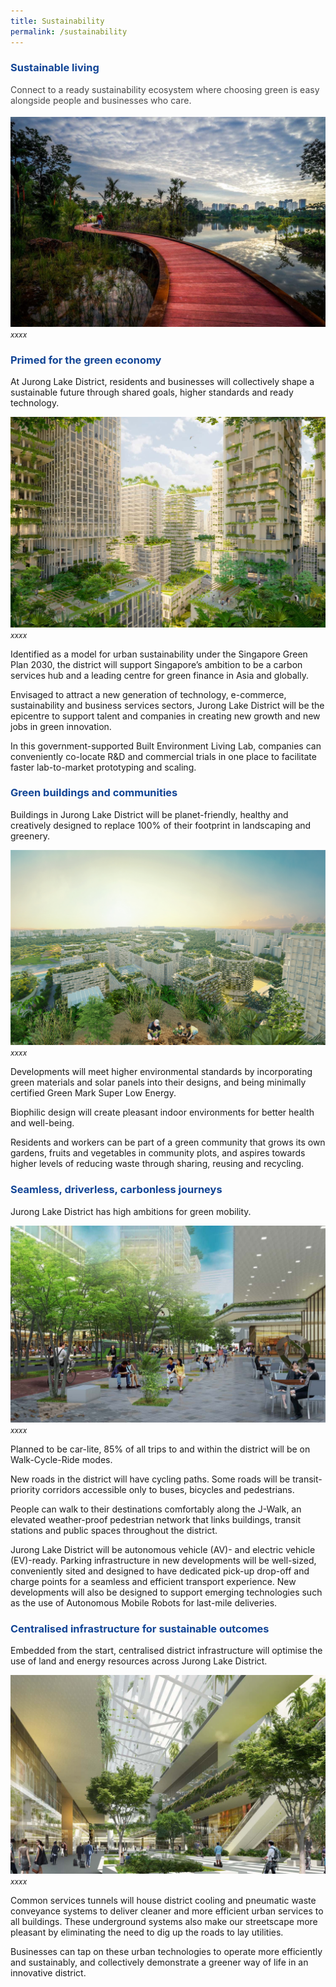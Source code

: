 ```yaml
---
title: Sustainability
permalink: /sustainability
---
```

<h3 style="color:#124596; font-weight:bold;">Sustainable living</h3>

<h4 style="color:#484848; font-weight:normal;margin-top: 0;">Connect to a ready sustainability ecosystem where choosing green is easy alongside people and businesses who care.</h4>

![Alt text for image on Isomer site](/images/jld_rasauwalk.jpg)
<span style="font-size:12px; font-style:italic;">xxxx</span>

<h3 style="color:#124596; font-weight:bold;">Primed for the green economy </h3>

At Jurong Lake District, residents and businesses will collectively shape a sustainable future through shared goals, higher standards and ready technology.

![Alt text for image on Isomer site](/images/jld_greenery.jpg)
<span style="font-size:12px; font-style:italic;">xxxx</span>

Identified as a model for urban sustainability under the Singapore Green Plan 2030, the district will support Singapore’s ambition to be a carbon services hub and a leading centre for green finance in Asia and globally.

Envisaged to attract a new generation of technology, e-commerce, sustainability and business services sectors, Jurong Lake District will be the epicentre to support talent and companies in creating new growth and new jobs in green innovation.

In this government-supported Built Environment Living Lab, companies can conveniently co-locate R&amp;D and commercial trials in one place to facilitate faster lab-to-market prototyping and scaling.

<h3 style="color:#124596; font-weight:bold;">Green buildings and communities </h3>

Buildings in Jurong Lake District will be planet-friendly, healthy and creatively designed to replace 100% of their footprint in landscaping and greenery.

![Alt text for image on Isomer site](/images/jld_rooftopterraceB.png)
<span style="font-size:12px; font-style:italic;">xxxx</span>

Developments will meet higher environmental standards by incorporating green materials and solar panels into their designs, and being minimally certified Green Mark Super Low Energy. 

Biophilic design will create pleasant indoor environments for better health and well-being.

Residents and workers can be part of a green community that grows its own gardens, fruits and vegetables in community plots, and aspires towards higher levels of reducing waste through sharing, reusing and recycling. 


<h3 style="color:#124596; font-weight:bold;">Seamless, driverless, carbonless journeys</h3>

Jurong Lake District has high ambitions for green mobility.

![Alt text for image on Isomer site](/images/jld_jwalk_rev.jpg)
<span style="font-size:12px; font-style:italic;">xxxx</span>

Planned to be car-lite, 85% of all trips to and within the district will be on Walk-Cycle-Ride modes.

New roads in the district will have cycling paths. Some roads will be transit-priority corridors accessible only to buses, bicycles and pedestrians.

People can walk to their destinations comfortably along the J-Walk, an elevated weather-proof pedestrian network that links buildings, transit stations and public spaces throughout the district.

Jurong Lake District will be autonomous vehicle (AV)- and electric vehicle (EV)-ready. Parking infrastructure in new developments will be well-sized, conveniently sited and designed to have dedicated pick-up drop-off and charge points for a seamless and efficient transport experience. New developments will also be designed to support emerging technologies such as the use of Autonomous Mobile Robots for last-mile deliveries.


<h3 style="color:#124596; font-weight:bold;">Centralised infrastructure for sustainable outcomes</h3>

Embedded from the start, centralised district infrastructure will optimise the use of land and energy resources across Jurong Lake District.

![Alt text for image on Isomer site](/images/jld_cwalkcrop.jpg)
<span style="font-size:12px; font-style:italic;">xxxx</span>

Common services tunnels will house district cooling and pneumatic waste conveyance systems to deliver cleaner and more efficient urban services to all buildings. These underground systems also make our streetscape more pleasant by eliminating the need to dig up the roads to lay utilities.

Businesses can tap on these urban technologies to operate more efficiently and sustainably, and collectively demonstrate a greener way of life in an innovative district.